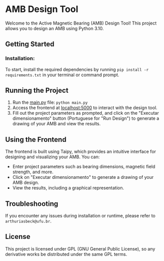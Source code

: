 # **AMB Design Tool**

Welcome to the Active Magnetic Bearing (AMB) Design Tool! This project allows you to design an AMB using Python 3.10.

## **Getting Started**

### Installation:

To start, install the required dependencies by running `pip install -r requirements.txt` in your terminal or command prompt.

## **Running the Project**

1. Run the [main.py](http://main.py/) file: `python main.py`
2. Access the frontend at [localhost:5000](http://localhost:5000/) to interact with the design tool.
3. Fill out the project parameters as prompted, and click on the "Executar dimensionamento" button (Portuguese for "Run Design") to generate a drawing of your AMB and view the results.

## **Using the Frontend**

The frontend is built using Taipy, which provides an intuitive interface for designing and visualizing your AMB. You can:

- Enter project parameters such as bearing dimensions, magnetic field strength, and more.
- Click on "Executar dimensionamento" to generate a drawing of your AMB design.
- View the results, including a graphical representation.

## **Troubleshooting**

If you encounter any issues during installation or runtime, please refer to `arthuriasbeck@ufu.br`.

## **License**

This project is licensed under GPL (GNU General Public License), so any derivative works be distributed under the same GPL terms.